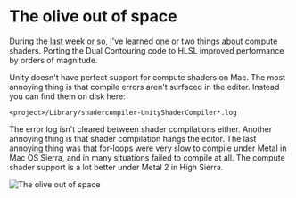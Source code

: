 # The olive out of space

During the last week or so,
I've learned one or two things about compute shaders.
Porting the Dual Contouring code to HLSL improved performance by orders of magnitude.

Unity doesn't have perfect support for compute shaders on Mac.
The most annoying thing is that compile errors aren't surfaced in the editor.
Instead you can find them on disk here:

```<project>/Library/shadercompiler-UnityShaderCompiler*.log```

The error log isn't cleared between shader compilations either.
Another annoying thing is that shader compilation hangs the editor.
The last annoying thing was that for-loops were very slow to compile under Metal in Mac OS Sierra,
and in many situations failed to compile at all.
The compute shader support is a lot better under Metal 2 in High Sierra.

![The olive out of space](olive.png)
